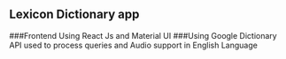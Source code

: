 ## Lexicon Dictionary app
###Frontend Using React Js and Material UI
###Using Google Dictionary API used to process queries and Audio support in English Language
